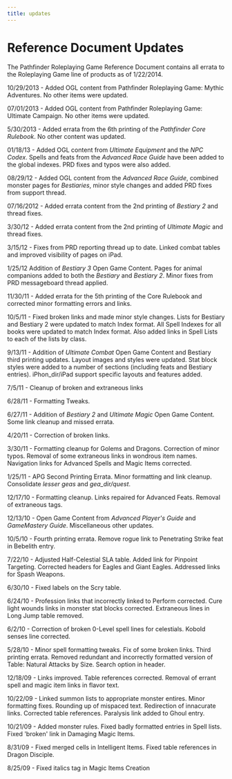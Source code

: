 ```yaml
---
title: updates
---
```

# Reference Document Updates

The Pathfinder Roleplaying Game Reference Document contains all errata to the Roleplaying Game line of products as of 1/22/2014.

10/29/2013 - Added OGL content from Pathfinder Roleplaying Game: Mythic Adventures. No other items were updated.

07/01/2013 - Added OGL content from Pathfinder Roleplaying Game: Ultimate Campaign. No other items were updated.

5/30/2013 - Added errata from the 6th printing of the _Pathfinder Core Rulebook_. No other content was updated.

01/18/13 - Added OGL content from _Ultimate Equipment_ and the _NPC Codex_. Spells and feats from the _Advanced Race Guide_ have been added to the global indexes. PRD fixes and typos were also added.

08/29/12 - Added OGL content from the _Advanced Race Guide_, combined monster pages for _Bestiaries_, minor style changes and added PRD fixes from support thread.

07/16/2012 - Added errata content from the 2nd printing of _Bestiary 2_ and thread fixes.

3/30/12 - Added errata content from the 2nd printing of _Ultimate Magic_ and thread fixes.

3/15/12 - Fixes from PRD reporting thread up to date. Linked combat tables and improved visibility of pages on iPad.

1/25/12 Addition of _Bestiary 3_ Open Game Content. Pages for animal companions added to both the _Bestiary_ and _Bestiary 2_. Minor fixes from PRD messageboard thread applied.

11/30/11 - Added errata for the 5th printing of the Core Rulebook and corrected minor formatting errors and links.

10/5/11 - Fixed broken links and made minor style changes. Lists for Bestiary and Bestiary 2 were updated to match Index format. All Spell Indexes for all books were updated to match Index format. Also added links in Spell Lists to each of the lists by class.

9/13/11 - Addition of _Ultimate Combat_ Open Game Content and Bestiary third printing updates. Layout images and styles were updated. Stat block styles were added to a number of sections (including feats and Bestiary entries). iPhon_dir/iPad support specific layouts and features added.

7/5/11 - Cleanup of broken and extraneous links

6/28/11 - Formatting Tweaks.

6/27/11 - Addition of _Bestiary 2_ and _Ultimate Magic_ Open Game Content. Some link cleanup and missed errata.

4/20/11 - Correction of broken links.

3/30/11 - Formatting cleanup for Golems and Dragons. Correction of minor typos. Removal of some extraneous links in wondrous item names. Navigation links for Advanced Spells and Magic Items corrected.

1/25/11 - APG Second Printing Errata. Minor formatting and link cleanup. Consolidate _lesser geas_ and _gea_dir/quest_.

12/17/10 - Formatting cleanup. Links repaired for Advanced Feats. Removal of extraneous tags.

12/13/10 - Open Game Content from _Advanced Player's Guide_ and _GameMastery Guide_. Miscellaneous other updates.

10/5/10 - Fourth printing errata. Remove rogue link to Penetrating Strike feat in Bebelith entry.

7/22/10 - Adjusted Half-Celestial SLA table. Added link for Pinpoint Targeting. Corrected headers for Eagles and Giant Eagles. Addressed links for Spash Weapons.

6/30/10 - Fixed labels on the Scry table.

6/24/10 - Profession links that incorrectly linked to Perform corrected. Cure light wounds links in monster stat blocks corrected. Extraneous lines in Long Jump table removed.

6/2/10 - Correction of broken 0-Level spell lines for celestials. Kobold senses line corrected.

5/28/10 - Minor spell formatting tweaks. Fix of some broken links. Third printing errata. Removed redundant and incorrectly formatted version of Table: Natural Attacks by Size. Search option in header.

12/18/09 - Links improved. Table references corrected. Removal of errant spell and magic item links in flavor text.

10/22/09 - Linked summon lists to appropriate monster entires. Minor formatting fixes. Rounding up of mispaced text. Redirection of innacurate links. Corrected table references. Paralysis link added to Ghoul entry.

10/21/09 - Added monster rules. Fixed badly formatted entries in Spell lists. Fixed 'broken' link in Damaging Magic Items.

8/31/09 - Fixed merged cells in Intelligent Items. Fixed table references in Dragon Disciple.

8/25/09 - Fixed italics tag in Magic Items Creation

